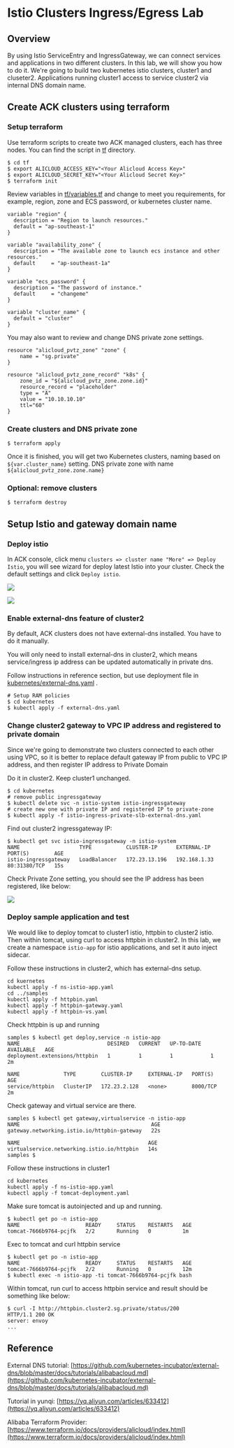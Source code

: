 # Istio Clusters Ingress/Egress Lab



## Overview

By using Istio ServiceEntry and IngressGateway, we can connect services and applications in two different clusters. In this lab, we will show you how to do it.  We're going to build two kubernetes istio clusters, cluster1 and cluseter2. Applications running cluster1 access to service cluster2 via internal DNS domain name.  

## Create ACK clusters using terraform

### Setup terraform

Use terraform scripts to create two ACK managed clusters, each has three nodes. You can find the script in [tf](tf) directory.

```
$ cd tf
$ export ALICLOUD_ACCESS_KEY="<Your Alicloud Access Key>"
$ export ALICLOUD_SECRET_KEY="<Your Alicloud Secret Key>"
$ terraform init
```



Review variables in [tf/variables.tf](tf/variables.tf) and change to meet you requirements, for example, region, zone and ECS password, or kubernetes cluster name.

```
variable "region" {
  description = "Region to launch resources."
  default = "ap-southeast-1"
}

variable "availability_zone" {
  description = "The available zone to launch ecs instance and other resources."
  default     = "ap-southeast-1a"
}

variable "ecs_password" {
  description = "The password of instance."
  default     = "changeme"
}

variable "cluster_name" {
  default = "cluster"
}
```



You may also want to review and change DNS private zone settings.



```
resource "alicloud_pvtz_zone" "zone" {
    name = "sg.private"
}

resource "alicloud_pvtz_zone_record" "k8s" {
    zone_id = "${alicloud_pvtz_zone.zone.id}"
    resource_record = "placeholder"
    type = "A"
    value = "10.10.10.10"
    ttl="60"
}
```



### Create clusters and DNS private zone

```
$ terraform apply
```

Once it is finished, you will get two Kubernetes clusters, naming based on `${var.cluster_name}` setting. DNS private zone with name `${alicloud_pvtz_zone.zone.name}`



### Optional: remove clusters

```
$ terraform destroy
```



## Setup Istio and gateway domain name



### Deploy istio

In ACK console, click menu `clusters => cluster name "More" => Deploy Istio`, you will see wizard for deploy latest Istio into your cluster. Check the default settings and click `Deploy istio`.





![](img/istio-1.png)

![](img/istio-2.png)





### Enable external-dns feature of cluster2

By default, ACK clusters does not have external-dns installed. You have to do it manually. 



You will only need to install external-dns in cluster2, which means service/ingress ip address can be updated automatically in private dns.



Follow instructions in reference section, but use deployment file in [kubernetes/external-dns.yaml](kubernetes/external-dns.yaml) .

```
# Setup RAM policies
$ cd kubernetes
$ kubectl apply -f external-dns.yaml
```



### Change cluster2 gateway to VPC IP address and registered to private domain

Since we're going to demonstrate two clusters connected to each other using VPC, so it is better to replace default gateway IP from public to VPC IP address, and then register IP address to Private Domain



Do it in cluster2. Keep cluster1 unchanged.

```
$ cd kubernetes
# remove public ingressgateway
$ kubectl delete svc -n istio-system istio-ingressgateway
# create new one with private IP and registered IP to private-zone
$ kubectl apply -f istio-ingress-private-slb-external-dns.yaml
```



Find out cluster2 ingressgateway IP:

```
$ kubectl get svc istio-ingressgateway -n istio-system
NAME                   TYPE           CLUSTER-IP      EXTERNAL-IP    PORT(S)        AGE
istio-ingressgateway   LoadBalancer   172.23.13.196   192.168.1.33   80:31380/TCP   15s
```



Check Private Zone setting, you should see the IP address has been registered, like below:



![](img/private-zone.png)



### Deploy sample application and test



We would like to deploy tomcat to cluster1 istio, httpbin to cluster2 istio. Then within tomcat, using curl to access httpbin in cluster2.  In this lab, we create a namespace `istio-app` for istio applications, and set it auto inject sidecar.



Follow these instructions in cluster2, which has external-dns setup.

```
cd kuernetes
kubectl apply -f ns-istio-app.yaml
cd ../samples
kubectl apply -f httpbin.yaml
kubectl apply -f httpbin-gateway.yaml
kubectl apply -f httpbin-vs.yaml
```

Check httpbin is up and running

```
samples $ kubectl get deploy,service -n istio-app
NAME                            DESIRED   CURRENT   UP-TO-DATE   AVAILABLE   AGE
deployment.extensions/httpbin   1         1         1            1           2m

NAME              TYPE        CLUSTER-IP     EXTERNAL-IP   PORT(S)    AGE
service/httpbin   ClusterIP   172.23.2.128   <none>        8000/TCP   2m
```



Check gateway and virtual service are there.

```
samples $ kubectl get gateway,virtualservice -n istio-app
NAME                                          AGE
gateway.networking.istio.io/httpbin-gateway   22s

NAME                                         AGE
virtualservice.networking.istio.io/httpbin   14s
samples $
```



Follow these instructions in cluster1

```
cd kubernetes
kubectl apply -f ns-istio-app.yaml
kubectl apply -f tomcat-deployment.yaml
```



Make sure tomcat is autoinjected and up and running.

```
$ kubectl get po -n istio-app
NAME                     READY     STATUS    RESTARTS   AGE
tomcat-7666b9764-pcjfk   2/2       Running   0          1m
```



Exec to tomcat and curl httpbin service

```
$ kubectl get po -n istio-app
NAME                     READY     STATUS    RESTARTS   AGE
tomcat-7666b9764-pcjfk   2/2       Running   0          12m
$ kubectl exec -n istio-app -ti tomcat-7666b9764-pcjfk bash
```



Within tomcat, run curl to access httpbin service and result should be something like below:

```
$ curl -I http://httpbin.cluster2.sg.private/status/200
HTTP/1.1 200 OK
server: envoy
...
```





## Reference

External DNS tutorial: [https://github.com/kubernetes-incubator/external-dns/blob/master/docs/tutorials/alibabacloud.md](https://github.com/kubernetes-incubator/external-dns/blob/master/docs/tutorials/alibabacloud.md)



Tutorial in yunqi: [https://yq.aliyun.com/articles/633412](https://yq.aliyun.com/articles/633412)



Alibaba Terraform Provider: [https://www.terraform.io/docs/providers/alicloud/index.html](https://www.terraform.io/docs/providers/alicloud/index.html)



